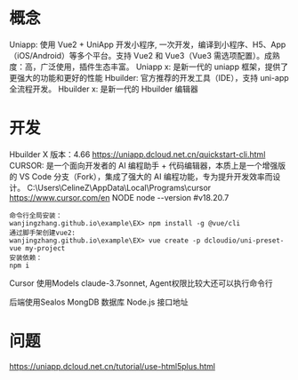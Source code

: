 # 概念

Uniapp: 使用 Vue2 + UniApp 开发小程序, 一次开发，编译到小程序、H5、App（iOS/Android）等多个平台。支持 Vue2 和 Vue3（Vue3 需选项配置）。成熟度：高，广泛使用，插件生态丰富。
Uniapp x: 是新一代的 uniapp 框架，提供了更强大的功能和更好的性能
Hbuilder: 官方推荐的开发工具（IDE），支持 uni-app 全流程开发。
Hbuilder x: 是新一代的 Hbuilder 编辑器

# 开发

Hbuilder X 版本：4.66
<https://uniapp.dcloud.net.cn/quickstart-cli.html>
CURSOR: 是一个面向开发者的 AI 编程助手 + 代码编辑器，本质上是一个增强版的 VS Code 分支（Fork），集成了强大的 AI 编程功能，专为提升开发效率而设计。
 C:\Users\CelineZ\AppData\Local\Programs\cursor
<https://www.cursor.com/en>
NODE
node --version  #v18.20.7

```
命令行全局安装：
wanjingzhang.github.io\example\EX> npm install -g @vue/cli
通过脚手架创建vue2:
wanjingzhang.github.io\example\EX> vue create -p dcloudio/uni-preset-vue my-project
安装依赖：
npm i
```

Cursor 使用Models claude-3.7sonnet, Agent权限比较大还可以执行命令行

后端使用Sealos MongDB 数据库 Node.js 接口地址

# 问题
<https://uniapp.dcloud.net.cn/tutorial/use-html5plus.html>
